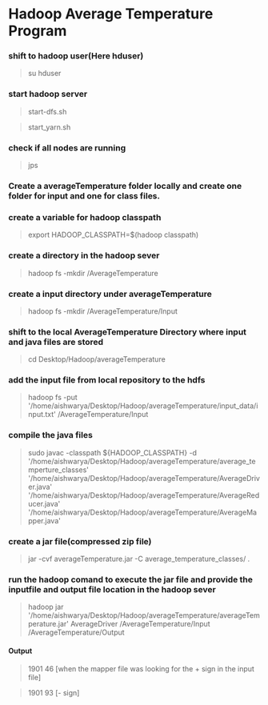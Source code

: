 # Hadoop Average Temperature Program

### shift to hadoop user(Here hduser)
>su hduser


### start hadoop server
>start-dfs.sh

>start_yarn.sh


### check if all nodes are running
>jps


### Create a averageTemperature folder locally and create one folder for input and one for class files.


### create a variable for hadoop classpath
>export HADOOP_CLASSPATH=$(hadoop classpath)


### create a directory in the hadoop sever
>hadoop fs -mkdir /AverageTemperature


### create a input directory under averageTemperature
>hadoop fs -mkdir /AverageTemperature/Input


### shift to the local AverageTemperature Directory where input and java files are stored
>cd Desktop/Hadoop/averageTemperature

### add the input file from local repository to the hdfs 
>hadoop fs -put '/home/aishwarya/Desktop/Hadoop/averageTemperature/input_data/input.txt' /AverageTemperature/Input

### compile the java files
>sudo javac -classpath ${HADOOP_CLASSPATH} -d '/home/aishwarya/Desktop/Hadoop/averageTemperature/average_temperture_classes' '/home/aishwarya/Desktop/Hadoop/averageTemperature/AverageDriver.java' '/home/aishwarya/Desktop/Hadoop/averageTemperature/AverageReducer.java' '/home/aishwarya/Desktop/Hadoop/averageTemperature/AverageMapper.java'


### create a jar file(compressed zip file)
>jar -cvf averageTemperature.jar -C average_temperature_classes/ .


### run the hadoop comand to execute the jar file and provide the inputfile and output file location in the hadoop sever
> hadoop jar '/home/aishwarya/Desktop/Hadoop/averageTemperature/averageTemperature.jar' AverageDriver /AverageTemperature/Input /AverageTemperature/Output


#### Output
>1901 46 [when the mapper file was looking for the + sign in the input file]

>1901 93 [- sign]
